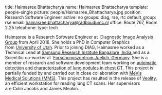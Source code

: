 title: Haimasree Bhattacharya
name: Haimasree Bhattacharya
template: people-single
picture: people/Haimasree_Bhattacharya.jpg
position: Research Software Engineer
active: no
groups: diag, rse, rtc
default_group: rse
email: haimasree.bhattacharya@radboudumc.nl
office: Route 767, Room 2.25
telephone:
type: tech

Haimasree is a Research Software Engineer at  [Diagnostic Image Analysis Group](http://diagnijmegen.nl/) from April 2018. She holds a PhD in Computer Graphics from [University of Utah](http://utah.edu/). Prior to joining DIAG, Haimasree worked as a Technical Lead at [Samsung Research Institute Bangalore, India ](http://www.samsung.com/in/aboutsamsung/home/)and as a Scientific co-worker at  [Forschungszentrum Juelich, Germany](http://www.fz-juelich.de/portal/DE/Home/home_node.html). She is a member of research and software development team working on [automatic detection and characterization of lung nodules in chest CT](http://diagnijmegen.nl/index.php/Nodule_detection_in_chest_CT). This project is partially funded by and carried out in close 
collaboration with [MeVis Medical Solutions (MMS)](https://www.mevis.de/). This project has resulted in the release of [Veolity](https://www.veolity.com/), an efficient workstation for reading lung CT scans. Her supervisors are Colin Jacobs and James Meakin.

